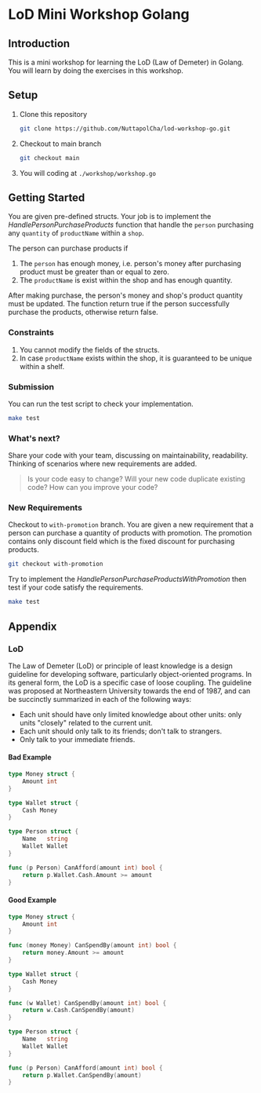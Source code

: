 # LoD Mini Workshop Golang

## Introduction

This is a mini workshop for learning the LoD (Law of Demeter) in Golang.
You will learn by doing the exercises in this workshop.

## Setup

1. Clone this repository

   ```sh
   git clone https://github.com/NuttapolCha/lod-workshop-go.git
   ```

2. Checkout to main branch

    ```sh
    git checkout main
    ```

3. You will coding at `./workshop/workshop.go`

## Getting Started

You are given pre-defined structs. Your job is to implement the *HandlePersonPurchaseProducts* function that handle the `person` purchasing
any `quantity` of `productName` within a `shop`.

The person can purchase products if

1. The `person` has enough money, i.e. person's money after purchasing product must be greater than or equal to zero.
2. The `productName` is exist within the shop and has enough quantity.

After making purchase, the person's money and shop's product quantity must be updated.
The function return true if the person successfully purchase the products, otherwise return false.

### Constraints

1. You cannot modify the fields of the structs.
2. In case `productName` exists within the shop, it is guaranteed to be unique within a shelf.

### Submission

You can run the test script to check your implementation.

```sh
make test
```

### What's next?

Share your code with your team, discussing on maintainability, readability. Thinking of scenarios where new requirements are added.

> Is your code easy to change? Will your new code duplicate existing code? How can you improve your code?

### New Requirements

Checkout to `with-promotion` branch. You are given a new requirement that a person can purchase a quantity of products with promotion.
The promotion contains only discount field which is the fixed discount for purchasing products.

```sh
git checkout with-promotion
```

Try to implement the *HandlePersonPurchaseProductsWithPromotion* then test if your code satisfy the requirements.

```sh
make test
```

## Appendix

### LoD

The Law of Demeter (LoD) or principle of least knowledge is a design guideline for developing software, particularly object-oriented programs. In its general form, the LoD is a specific case of loose coupling. The guideline was proposed at Northeastern University towards the end of 1987, and can be succinctly summarized in each of the following ways:

- Each unit should have only limited knowledge about other units: only units "closely" related to the current unit.
- Each unit should only talk to its friends; don't talk to strangers.
- Only talk to your immediate friends.

#### Bad Example

```go
type Money struct {
	Amount int
}

type Wallet struct {
	Cash Money
}

type Person struct {
	Name   string
	Wallet Wallet
}

func (p Person) CanAfford(amount int) bool {
    return p.Wallet.Cash.Amount >= amount
}
```

#### Good Example

```go
type Money struct {
	Amount int
}

func (money Money) CanSpendBy(amount int) bool {
    return money.Amount >= amount
}

type Wallet struct {
	Cash Money
}

func (w Wallet) CanSpendBy(amount int) bool {
    return w.Cash.CanSpendBy(amount)
}

type Person struct {
	Name   string
	Wallet Wallet
}

func (p Person) CanAfford(amount int) bool {
    return p.Wallet.CanSpendBy(amount)
}
```